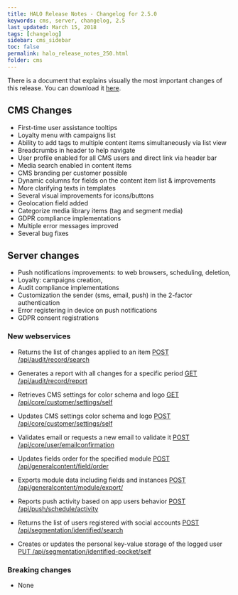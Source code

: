 ```yaml
---
title: HALO Release Notes - Changelog for 2.5.0
keywords: cms, server, changelog, 2.5
last_updated: March 15, 2018
tags: [changelog]
sidebar: cms_sidebar
toc: false
permalink: halo_release_notes_250.html
folder: cms
---
```


There is a document that explains visually the most important changes of this release. You can download it [here](files/halo_release_notes_250.pdf).

## CMS Changes
- First-time user assistance tooltips
- Loyalty menu with campaigns list
- Ability to add tags to multiple content items simultaneously via list view
- Breadcrumbs in header to help navigate
- User profile enabled for all CMS users and direct link via header bar
- Media search enabled in content items
- CMS branding per customer possible
- Dynamic columns for fields on the content item list & improvements
- More clarifying texts in templates
- Several visual improvements for icons/buttons
- Geolocation field added
- Categorize media library items (tag and segment media)
- GDPR compliance implementations
- Multiple error messages improved
- Several bug fixes

## Server changes
- Push notifications improvements: to web browsers, scheduling, deletion, 
- Loyalty: campaigns creation,
- Audit compliance implementations
- Customization the sender (sms, email, push) in the 2-factor authentication
- Error registering in device on push notifications
- GDPR consent registrations 

### New webservices

- Returns the list of changes applied to an item
[POST /api/audit/record/search]()

- Generates a report with all changes for a specific period
[GET /api/audit/record/report]()

- Retrieves CMS settings for color schema and logo
[GET /api/core/customer/settings/self]()

- Updates CMS settings color schema and logo
[POST /api/core/customer/settings/self]()

- Validates email or requests a new email to validate it
[POST /api/core/user/emailconfirmation]()

- Updates fields order for the specified module
[POST /api/generalcontent/field/order]()

- Exports module data including fields and instances
[POST /api/generalcontent/module/export/]()

- Reports push activity based on app users behavior
[POST /api/push/schedule/activity]()

- Returns the list of users registered with social accounts
[POST /api/segmentation/identified/search]()

- Creates or updates the personal key-value storage of the logged user
[PUT /api/segmentation/identified-pocket/self]()

### Breaking changes

- None


